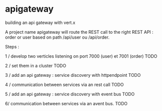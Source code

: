 # apigateway
building an api gateway with vert.x

A project name apigateway will route the REST call to the right REST API : order or user based on path /api/user ou /api/order.

Steps :

 1 / develop two verticles listening on port 7000 (user) et 7001 (order)  TODO
 
 2 / set them in a cluster TODO 
 
 3 / add an api gateway : service discovery with httpendpoint TODO
 
 4 / communication between services via an rest call TODO
 
 5 / add an api gateway : service discovery with event bus TODO
 
 6/ communication between services via an avent bus. TODO

